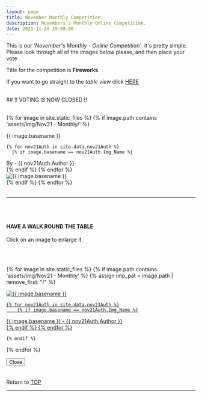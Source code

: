 ```yaml
---
layout: page
title: November Monthly Competition
description: Novembers's Monthly Online Competition.
date: 2021-11-26 19:00:00
---
```



This is our _'November's Monthly - Online Competition'_. It's pretty simple. Please look through all of the images below please, and then place your vote <!-- - <a target="_blank" href="https://surveyhero.com/c/gjezva4g">VOTE HERE</a>  -->


<p>Title for the competition is <strong>Fireworks</strong>. </p> 

If you want to go straight to the *table view* click <a href="#tableView">HERE</a>

<br>
## !! VOTING IS NOW CLOSED !!
<br>

<br>

<!-- This loops through all the images in specified folder -->
{% for image in site.static_files %}
    {% if image.path contains 'assets/img/Nov21  - Monthly/' %}
<div class="Number">{{ image.basename }}</div>

<!-- This runs and checks if there is a matching author in the file -->
    {% for nov21Auth in site.data.nov21Auth %}
      {% if image.basename == nov21Auth.Img_Name %}
<div class="subName">By - {{ nov21Auth.Author }}</div>
      {% endif %}
    {% endfor %}


<div>
    <img class="col three Comp_Img" src="{{ site.baseurl }}{{ image.path }}" alt="{{ image.basename }}">
</div>
    {% endif %}
{% endfor %}



<br>
<br>

<hr id="tableView">

<br>
<br>

<div class="col three caption">
    <h4>HAVE A WALK ROUND THE TABLE </h4>
    <p>Click on an image to enlarge it.</p>    
</div>

<br>
<br>


<!-- MASONARY GRID -->
<div class="full-width">
	<div class="grid">

{% for image in site.static_files %}
    {% if image.path contains 'assets/img/Nov21  - Monthly' %}
        {% assign imp_pat = image.path | remove_first: "/" %}
<div class="grid__item" data-size="1280x1280">  
    <a href="{{ site.baseurl }}{{ image.path }}" class="img-wrap" alt="{{ image.basename }}">
        <img src="{{ site.baseurl }}{{ image.path }}" alt="{{ image.basename }}" />

    {% for nov21Auth in site.data.nov21Auth %}
        {% if image.basename == nov21Auth.Img_Name %}
<div class="description description--grid">{{ image.basename }} - {{ nov21Auth.Author }}</div>
        {% endif %}
    {% endfor %}

</a>
</div>

    {% endif %}
{% endfor %}
	</div>

<!-- /grid -->
<div class="preview">
	<button class="action action--close"><i class="fa fa-times"></i><span class="text-hidden">Close</span></button>
	<div class="description description--preview"></div>
</div>
</div>
<!-- MASONARY GRID END -->

<br>
<br>

<div class="col three caption">
    Return to <a href="#top">TOP</a>
</div>

<hr>






